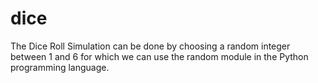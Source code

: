 # dice
 The Dice Roll Simulation can be done by choosing a random integer 
between 1 and 6 for which we can use the random module in the 
Python programming language.
